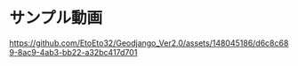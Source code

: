 # サンプル動画  
https://github.com/EtoEto32/Geodjango_Ver2.0/assets/148045186/d6c8c689-8ac9-4ab3-bb22-a32bc417d701

